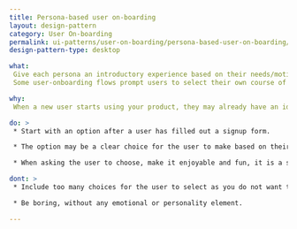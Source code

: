 ```yaml
---
title: Persona-based user on-boarding
layout: design-pattern
category: User On-boarding
permalink: ui-patterns/user-on-boarding/persona-based-user-on-boarding/
design-pattern-type: desktop

what:
 Give each persona an introductory experience based on their needs/motivations.
 Some user-onboarding flows prompt users to select their own course of action. Each option leads into different first-run experiences. This branching can happen without the user knowing it–by using data collected on signup–or perhaps they ask the user what they want to do.

why:
 When a new user starts using your product, they may already have an idea in mind for what they want to do first. It should help users get more relevant first-run experiences that should lead to higher engagement rates.

do: >
 * Start with an option after a user has filled out a signup form.

 * The option may be a clear choice for the user to make based on their desires, or it may be to select their job role.

 * When asking the user to choose, make it enjoyable and fun, it is a special moment related to your whole app's experience.

dont: >
 * Include too many choices for the user to select as you do not want to overwhelm them. From what we’ve seen, 3 options seem to be the magic number.

 * Be boring, without any emotional or personality element.

---
```

